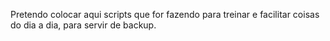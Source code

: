 Pretendo colocar aqui scripts que for fazendo para treinar e facilitar coisas do dia a dia, para servir de backup.
